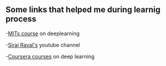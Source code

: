 ## Some links that helped me during learnig process

-[MITs course](http://introtodeeplearning.com/) on deeplearning

-[Siraj Raval's](https://www.youtube.com/channel/UCWN3xxRkmTPmbKwht9FuE5A) youtube channel

-[Coursera courses](www.deeplearning.ai) on deep learning
